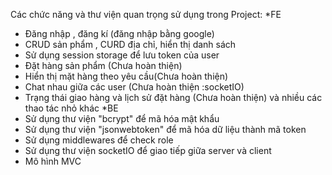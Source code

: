 Các chức năng và thư viện quan trọng sử dụng trong Project:
\*FE

- Đăng nhập , đăng kí (đăng nhập bằng google)
- CRUD sản phẩm , CURD địa chỉ, hiển thị danh sách
- Sử dụng session storage để lưu token của user
- Đặt hàng sản phẩm (Chưa hoàn thiện)
- Hiển thị mặt hàng theo yêu cầu(Chưa hoàn thiện)
- Chat nhau giữa các user (Chưa hoàn thiện :socketIO)
- Trạng thái giao hàng và lịch sử đặt hàng (Chưa hoàn thiện)
  và nhiều các thao tác nhỏ khác
  \*BE
- Sử dụng thư viện "bcrypt" để mã hóa mật khẩu
- Sử dụng thư viện "jsonwebtoken" để mã hóa dữ liệu thành mã token
- Sử dụng middlewares để check role
- Sử dụng thư viện socketIO để giao tiếp giữa server và client
- Mô hình MVC
